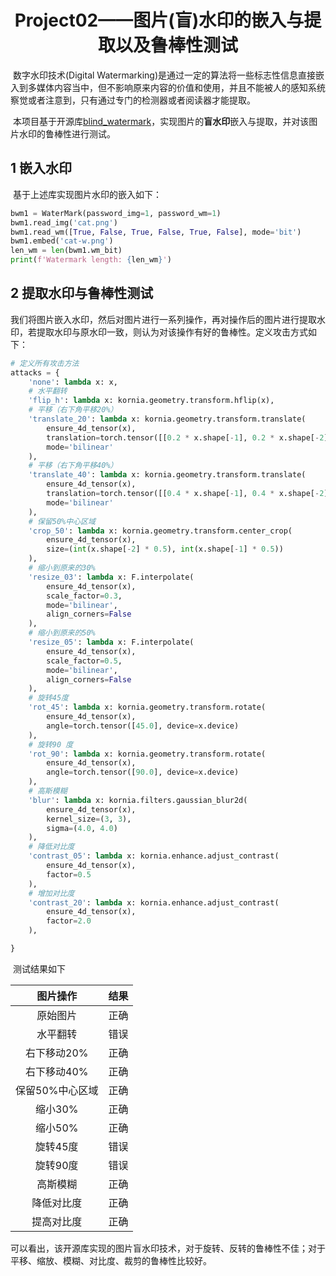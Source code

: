 # <center>Project02——图片(盲)水印的嵌入与提取以及鲁棒性测试<center>

​		数字水印技术(Digital Watermarking)是通过一定的算法将一些标志性信息直接嵌入到多媒体内容当中，但不影响原来内容的价值和使用，并且不能被人的感知系统察觉或者注意到，只有通过专门的检测器或者阅读器才能提取。

​		本项目基于开源库[blind_watermark](https://github.com/guofei9987/blind_watermark)，实现图片的**盲水印**嵌入与提取，并对该图片水印的鲁棒性进行测试。

## 1 嵌入水印

​		基于上述库实现图片水印的嵌入如下：

```python
bwm1 = WaterMark(password_img=1, password_wm=1)
bwm1.read_img('cat.png')
bwm1.read_wm([True, False, True, False, True, False], mode='bit')
bwm1.embed('cat-w.png')
len_wm = len(bwm1.wm_bit)
print(f'Watermark length: {len_wm}')
```

## 2 提取水印与鲁棒性测试

​		我们将图片嵌入水印，然后对图片进行一系列操作，再对操作后的图片进行提取水印，若提取水印与原水印一致，则认为对该操作有好的鲁棒性。定义攻击方式如下：

```python
# 定义所有攻击方法
attacks = {
    'none': lambda x: x,
    # 水平翻转
    'flip_h': lambda x: kornia.geometry.transform.hflip(x),
    # 平移（右下角平移20%）
    'translate_20': lambda x: kornia.geometry.transform.translate(
        ensure_4d_tensor(x),
        translation=torch.tensor([[0.2 * x.shape[-1], 0.2 * x.shape[-2]]], device=x.device),
        mode='bilinear'
    ),
    # 平移（右下角平移40%）
    'translate_40': lambda x: kornia.geometry.transform.translate(
        ensure_4d_tensor(x),
        translation=torch.tensor([[0.4 * x.shape[-1], 0.4 * x.shape[-2]]], device=x.device),
        mode='bilinear'
    ),
    # 保留50%中心区域
    'crop_50': lambda x: kornia.geometry.transform.center_crop(
        ensure_4d_tensor(x),
        size=(int(x.shape[-2] * 0.5), int(x.shape[-1] * 0.5))
    ),
    # 缩小到原来的30%
    'resize_03': lambda x: F.interpolate(
        ensure_4d_tensor(x),
        scale_factor=0.3,
        mode='bilinear',
        align_corners=False
    ),
    # 缩小到原来的50%
    'resize_05': lambda x: F.interpolate(
        ensure_4d_tensor(x),
        scale_factor=0.5,
        mode='bilinear',
        align_corners=False
    ),
    # 旋转45度
    'rot_45': lambda x: kornia.geometry.transform.rotate(
        ensure_4d_tensor(x),
        angle=torch.tensor([45.0], device=x.device)
    ),
    # 旋转90 度
    'rot_90': lambda x: kornia.geometry.transform.rotate(
        ensure_4d_tensor(x),
        angle=torch.tensor([90.0], device=x.device)
    ),
    # 高斯模糊
    'blur': lambda x: kornia.filters.gaussian_blur2d(
        ensure_4d_tensor(x),
        kernel_size=(3, 3),
        sigma=(4.0, 4.0)
    ),
    # 降低对比度
    'contrast_05': lambda x: kornia.enhance.adjust_contrast(
        ensure_4d_tensor(x),
        factor=0.5
    ),
    # 增加对比度
    'contrast_20': lambda x: kornia.enhance.adjust_contrast(
        ensure_4d_tensor(x),
        factor=2.0
    ),

}
```



​		测试结果如下

|    图片操作     | 结果 |
| :-------------: | :--: |
|    原始图片     | 正确 |
|    水平翻转     | 错误 |
|   右下移动20%   | 正确 |
|   右下移动40%   | 正确 |
| 保留50%中心区域 | 正确 |
|     缩小30%     | 正确 |
|     缩小50%     | 正确 |
|    旋转45度     | 错误 |
|    旋转90度     | 错误 |
|    高斯模糊     | 正确 |
|   降低对比度    | 正确 |
|   提高对比度    | 正确 |

​		可以看出，该开源库实现的图片盲水印技术，对于旋转、反转的鲁棒性不佳；对于平移、缩放、模糊、对比度、裁剪的鲁棒性比较好。

